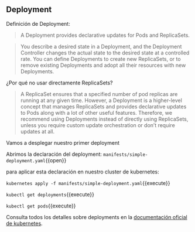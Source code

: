 
## Deployment

Definición de Deployment:

> A Deployment provides declarative updates for Pods and ReplicaSets.

> You describe a desired state in a Deployment, and the Deployment Controller changes the actual state to the desired state at a controlled rate. You can define Deployments to create new ReplicaSets, or to remove existing Deployments and adopt all their resources with new Deployments.

¿Por qué no usar directamente ReplicaSets?

> A ReplicaSet ensures that a specified number of pod replicas are running at any given time. However, a Deployment is a higher-level concept that manages ReplicaSets and provides declarative updates to Pods along with a lot of other useful features. Therefore, we recommend using Deployments instead of directly using ReplicaSets, unless you require custom update orchestration or don’t require updates at all.


Vamos a desplegar nuestro primer deployment

Abrimos la declaración del deployment:
`manifests/simple-deployment.yaml`{{open}}

para aplicar esta declaración en nuestro cluster de kubernetes:

`kubernetes apply -f manifests/simple-deployment.yaml`{{execute}}

`kubectl get deployments`{{execute}}

`kubectl get pods`{{execute}}


Consulta todos los detalles sobre deployments en la [documentación oficial de kubernetes](https://kubernetes.io/docs/concepts/workloads/controllers/deployment/).
